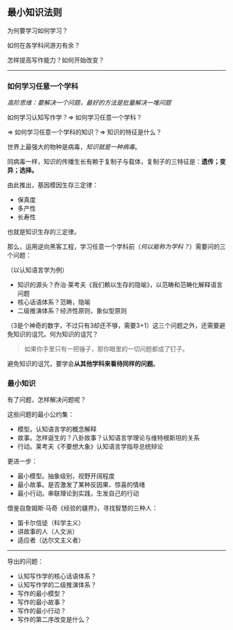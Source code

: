 ## 最小知识法则

为何要学习如何学习？

如何在各学科间游刃有余？

怎样提高写作能力？如何开始改变？

***

### 如何学习任意一个学科

*高阶思维：要解决一个问题，最好的方法是批量解决一堆问题*

如何学习认知写作学？=> 如何学习任意一个学科？

=> 如何学习任意一个学科的知识？=> 知识的特征是什么？

世界上最强大的物种是病毒，*知识就是一种病毒*。

同病毒一样，知识的传播生长有赖于复制子与载体，复制子的三特征是：**遗传；变异；选择。**

由此推出，基因模因生存三定律：

* 保真度
* 多产性
* 长寿性

也就是知识生存的三定律。

那么，运用逆向黑客工程，学习任意一个学科前（*何以能称为学科？*）需要问的三个问题：

（以认知语言学为例）

* 知识的源头？乔治·莱考夫《我们赖以生存的隐喻》，以范畴和范畴化解释语言问题
* 核心话语体系？范畴，隐喻
* 二级推演体系？经济性原则，象似型原则

（3是个神奇的数字，不过只有3却还不够，需要3+1）这三个问题之外，还需要避免知识的诅咒。何为知识的诅咒？

> 如果你手里只有一把锤子，那你眼里的一切问题都成了钉子。

避免知识的诅咒，要学会**从其他学科来看待同样的问题**。

### 最小知识

有了问题，怎样解决问题呢？

这些问题的最小公约集：

* 模型。认知语言学的概念解释
* 故事。怎样诞生的？八卦故事？认知语言学理论与维特根斯坦的关系
* 行动。莱考夫《不要想大象》认知语言学指导总统辩论

更进一步：

* 最小模型。抽象级别，视野开阔程度
* 最小故事。是否激发了某种反因果、惊喜的情绪
* 最小行动。串联理论到实践，生发自己的行动

借鉴自詹姆斯·马奇《经验的疆界》，寻找智慧的三种人：

* 笛卡尔信徒（科学主义）
* 讲故事的人（人文派）
* 适应者（达尔文主义者）

***

导出的问题：

* 认知写作学的核心话语体系？
* 认知写作学的二级推演体系？
* 写作的最小模型？
* 写作的最小故事？
* 写作的最小行动？
* 写作的第二序改变是什么？

